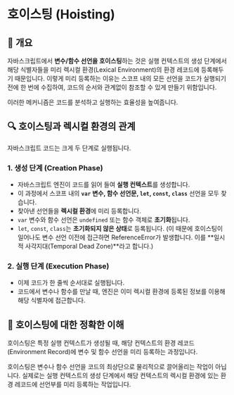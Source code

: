 # 호이스팅 (Hoisting)

## 📖 개요

자바스크립트에서 **변수/함수 선언을 호이스팅**하는 것은 실행 컨텍스트의 생성 단계에서 해당 식별자들을 미리 렉시컬 환경(Lexical Environment)의 환경 레코드에 등록해두기 때문입니다. 이렇게 미리 등록하는 이유는 스코프 내의 모든 선언을 코드가 실행되기 전에 한 번에 수집하여, 코드의 순서와 관계없이 참조할 수 있게 만들기 위함입니다.

이러한 메커니즘은 코드를 분석하고 실행하는 효율성을 높여줍니다.

## 🔍 호이스팅과 렉시컬 환경의 관계

자바스크립트 코드는 크게 두 단계로 실행됩니다.

### 1. 생성 단계 (Creation Phase)

- 자바스크립트 엔진이 코드를 읽어 들여 **실행 컨텍스트**를 생성합니다.
- 이 과정에서 스코프 내의 **`var` 변수, 함수 선언문, `let`, `const`, `class`** 선언을 모두 찾습니다.
- 찾아낸 선언들을 **렉시컬 환경**에 미리 등록합니다.
- `var` 변수와 함수 선언은 `undefined` 또는 함수 객체로 **초기화**됩니다.
- `let`, `const`, `class`는 **초기화되지 않은 상태**로 등록됩니다. (이 때문에 호이스팅이 일어나도 변수 선언 이전에 접근하면 ReferenceError가 발생합니다. 이를 **일시적 사각지대(Temporal Dead Zone)**라고 합니다.)

### 2. 실행 단계 (Execution Phase)

- 이제 코드가 한 줄씩 순서대로 실행됩니다.
- 코드에서 변수나 함수를 만날 때, 엔진은 이미 렉시컬 환경에 등록된 정보를 이용해 해당 식별자에 접근합니다.

## 🎯 호이스팅에 대한 정확한 이해

호이스팅은 특정 실행 컨텍스트가 생성될 때, 해당 컨텍스트의 환경 레코드(Environment Record)에 변수 및 함수 선언을 미리 등록하는 과정입니다.

호이스팅은 변수나 함수 선언을 코드의 최상단으로 물리적으로 끌어올리는 작업이 아닙니다. 실제로는 실행 컨텍스트의 생성 단계에서 해당 컨텍스트의 렉시컬 환경에 있는 환경 레코드에 선언부를 미리 등록하는 작업입니다.
